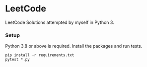 LeetCode
========

LeetCode Solutions attempted by myself in Python 3.

### Setup
Python 3.8 or above is required.
Install the packages and run tests.
```
pip install -r requirements.txt
pytest *.py
```